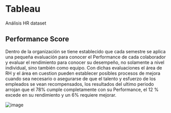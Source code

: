 # Tableau
Análisis HR dataset

## Performance Score
Dentro de la organización se tiene establecido que cada semestre se aplica una pequeña evaluación para conocer el Performance de cada colaborador y evaluar el rendimiento para conocer su desempeño, no solamente a nivel individual, sino también como equipo. Con dichas evaluaciones el área de RH y el área en cuestion pueden establecer posibles procesos de mejora cuando sea necesario o asegurarse de que el talento y esfuerzo de los empleados se vean recompensados, los resultados del ultimo periodo arrojan que el 78% cumple completamente con su Performance, el 12 % excede en su rendimiento y un 6% requiere mejorar.

 ![image](https://github.com/user-attachments/assets/bcf524d1-6c6f-49eb-96ba-0ff3a6ea4dea)
